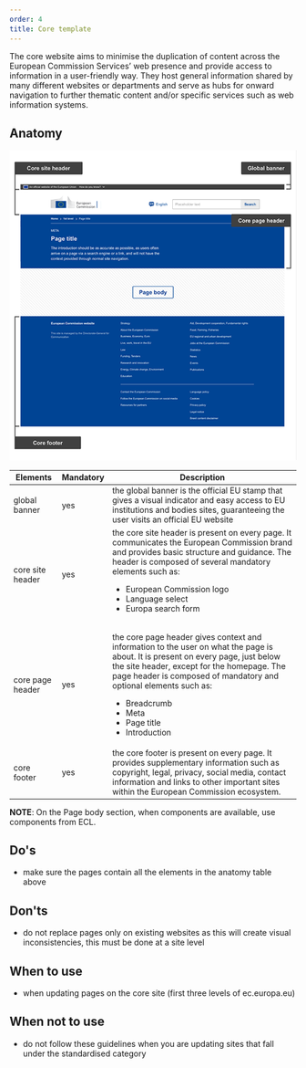 ```yaml
---
order: 4
title: Core template
---
```

The core website aims to minimise the duplication of content across the European Commission Services’ web presence and provide access to information in a
user-friendly way. They host general information shared by many different websites or departments and serve as hubs for onward navigation to further thematic content and/or specific services such as web information systems.

## Anatomy

>

![](/cms-images/core-template.png)

| Elements                                                                           | Mandatory | Description                                                                                                                                                                                                                                                                                                                                 |
| ---------------------------------------------------------------------------------- | --------- | ------------------------------------------------------------------------------------------------------------------------------------------------------------------------------------------------------------------------------------------------------------------------------------------------------------------------------------------- |
| global banner                                                                      | yes       | the global banner is the official EU stamp that gives a visual indicator and easy access to EU institutions and bodies sites, guaranteeing the user visits an official EU website                                                                                                                                                           |
| <Link to="/ec/core-template/site-header/usage/" standalone>core site header</Link> | yes       | the core site header is present on every page. It communicates the European Commission brand and provides basic structure and guidance. The header is composed of several mandatory elements such as:</p><ul><li>European Commission logo</li><li>Language select</li><li>Europa search form</li></ul>                                      |
| <Link to="/ec/core-template/page-header/usage/" standalone>core page header</Link> | yes       | <p>the core page header gives context and information to the user on what the page is about. It is present on every page, just below the site header, except for the homepage. The page header is composed of mandatory and optional elements such as:</p><ul><li>Breadcrumb</li><li>Meta</li><li>Page title</li><li>Introduction</li></ul> |
| <Link to="/ec/core-template/footer/usage/" standalone>core footer</Link>           | yes       | the core footer is present on every page. It provides supplementary information such as copyright, legal, privacy, social media, contact information and links to other important sites within the European Commission ecosystem.                                                                                                           |

**NOTE**: On the Page body section, when components are available, use components from ECL.

## Do's

- make sure the pages contain all the elements in the anatomy table above

## Don'ts

- do not replace pages only on existing websites as this will create visual inconsistencies, this must be done at a site level

## When to use

- when updating pages on the core site (first three levels of ec.europa.eu)

## When not to use

- do not follow these guidelines when you are updating sites that fall under the standardised category
